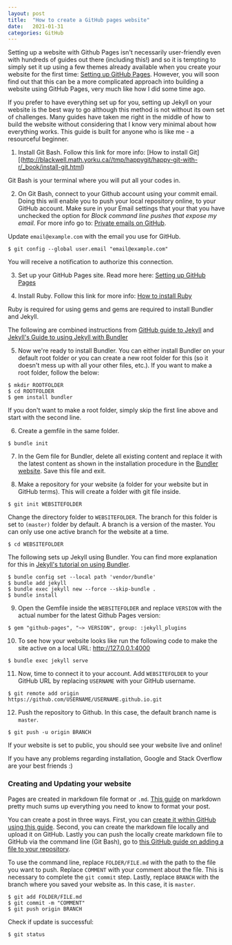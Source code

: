 ```yaml
---
layout: post
title:  "How to create a GitHub pages website"
date:   2021-01-31
categories: GitHub
---
```


Setting up a website with Github Pages isn't necessarily user-friendly even with hundreds of guides out there (including this!) and so it is tempting to simply set it up using a few themes already available when you create your website for the first time: [Setting up GitHub Pages](https://guides.github.com/features/pages/). However, you will soon find out that this can be a more complicated approach into building a website using GitHub Pages, very much like how I did some time ago.

If you prefer to have everything set up for you, setting up Jekyll on your website is the best way to go although this method is not without its own set of challenges. Many guides have taken me right in the middle of how to build the website without considering that I know very minimal about how everything works. This guide is built for anyone who is like me - a resourceful beginner. 

1. Install Git Bash. Follow this link for more info: [How to install Git][(http://blackwell.math.yorku.ca//tmp/happygit/happy-git-with-r/_book/install-git.html)

Git Bash is your terminal where you will put all your codes in.

2. On Git Bash, connect to your Github account using your commit email. Doing this will enable you to push your local repository online, to your GitHub account. Make sure in your Email settings that your that you have unchecked the option for *Block command line pushes that expose my email.* For more info go to: [Private emails on GitHub](https://github.blog/2017-04-11-private-emails-now-more-private/).

Update `email@example.com` with the email you use for GitHub.

```
$ git config --global user.email "email@example.com"
```

You will receive a notification to authorize this connection.

3. Set up your GitHub Pages site. Read more here: [Setting up GitHub Pages](https://docs.github.com/en/github/working-with-github-pages/creating-a-github-pages-site)

4. Install Ruby. Follow this link for more info: [How to install Ruby](https://www.ruby-lang.org/en/documentation/installation/#rubyinstaller)

Ruby is required for using gems and gems are required to install Bundler and Jekyll.

The following are combined instructions from [GitHub guide to Jekyll](https://docs.github.com/en/github/working-with-github-pages/creating-a-github-pages-site-with-jekyll) and [Jekyll's Guide to using Jekyll with Bundler](https://jekyllrb.com/tutorials/using-jekyll-with-bundler/)
 
5. Now we're ready to install Bundler. You can either install Bundler on your default root folder or you can create a new root folder for this (so it doesn't mess up with all your other files, etc.). If you want to make a root folder, follow the below:

```
$ mkdir ROOTFOLDER
$ cd ROOTFOLDER
$ gem install bundler
```

If you don't want to make a root folder, simply skip the first line above and start with the second line.

6. Create a gemfile in the same folder.

```
$ bundle init
```

7. In the Gem file for Bundler, delete all existing content and replace it with the latest content as shown in the installation procedure in the [Bundler website](http://bundler.io). Save this file and exit.

8. Make a repository for your website (a folder for your website but in GitHub terms). This will create a folder with git file inside.

```
$ git init WEBSITEFOLDER
```

Change the directory folder to `WEBSITEFOLDER`. The branch for this folder is set to `(master)` folder by default. A branch is a version of the master. You can only use one active branch for the website at a time. 

```
$ cd WEBSITEFOLDER
```

The following sets up Jekyll using Bundler. You can find more explanation for this in [Jekyll's tutorial on using Bundler](https://jekyllrb.com/tutorials/using-jekyll-with-bundler/).

```
$ bundle config set --local path 'vendor/bundle'
$ bundle add jekyll
$ bundle exec jekyll new --force --skip-bundle . 
$ bundle install
```

9. Open the Gemfile inside the `WEBSITEFOLDER` and replace `VERSION` with the actual number for the latest Github Pages version:

```
$ gem "github-pages", "~> VERSION", group: :jekyll_plugins
```

10. To see how your website looks like run the following code to make the site active on a local URL: http://127.0.0.1:4000

```
$ bundle exec jekyll serve
```

11. Now, time to connect it to your account. Add `WEBSITEFOLDER` to your GitHub URL by replacing `USERNAME` with your GitHub username.

```
$ git remote add origin https://github.com/USERNAME/USERNAME.github.io.git
```

12. Push the repository to Github. In this case, the default branch name is `master`.

```
$ git push -u origin BRANCH
```

If your website is set to public, you should see your website live and online!

If you have any problems regarding installation, Google and Stack Overflow are your best friends :)
 

### Creating and Updating your website

Pages are created in markdown file format or `.md`. [This guide](https://guides.github.com/features/mastering-markdown/) on markdown pretty much sums up everything you need to know to format your post.

You can create a post in three ways. First, you can [create it within GitHub using this guide](https://docs.github.com/en/github/working-with-github-pages/adding-content-to-your-github-pages-site-using-jekyll). Second, you can create the markdown file locally and upload it on GitHub. Lastly you can push the locally create markdown file to GitHub via the command line (Git Bash), go to [this GitHub guide on adding a file to your repository](https://docs.github.com/en/github/managing-files-in-a-repository/adding-a-file-to-a-repository-using-the-command-line).

To use the command line, replace `FOLDER/FILE.md` with the path to the file you want to push. Replace `COMMENT` with your comment about the file. This is necessary to complete the `git commit` step. Lastly, replace `BRANCH` with the branch where you saved your website as. In this case, it is `master`.

```
$ git add FOLDER/FILE.md
$ git commit -m "COMMENT"
$ git push origin BRANCH
```

Check if update is successful:

```
$ git status
```

